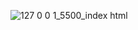 ![127 0 0 1_5500_index html](https://github.com/Abdllaibrahim/CSS3/assets/54725888/cc19ee50-41aa-4067-8f1e-dc75c3cd92c6)
